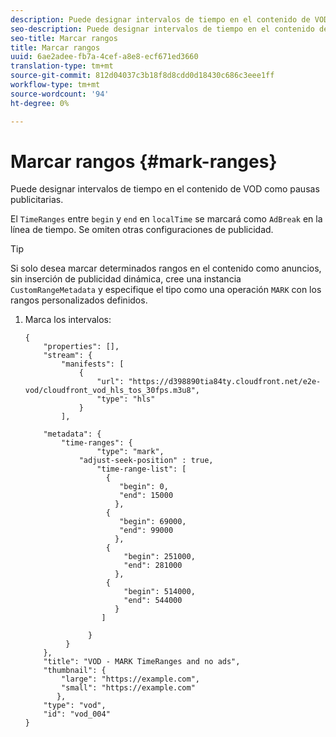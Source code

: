 ```yaml
---
description: Puede designar intervalos de tiempo en el contenido de VOD como pausas publicitarias.
seo-description: Puede designar intervalos de tiempo en el contenido de VOD como pausas publicitarias.
seo-title: Marcar rangos
title: Marcar rangos
uuid: 6ae2adee-fb7a-4cef-a8e8-ecf671ed3660
translation-type: tm+mt
source-git-commit: 812d04037c3b18f8d8cdd0d18430c686c3eee1ff
workflow-type: tm+mt
source-wordcount: '94'
ht-degree: 0%

---
```



# Marcar rangos {#mark-ranges}

Puede designar intervalos de tiempo en el contenido de VOD como pausas publicitarias.

El `TimeRanges` entre `begin` y `end` en `localTime` se marcará como `AdBreak` en la línea de tiempo. Se omiten otras configuraciones de publicidad.

>[!TIP]
>
>Si solo desea marcar determinados rangos en el contenido como anuncios, sin inserción de publicidad dinámica, cree una instancia `CustomRangeMetadata` y especifique el tipo como una operación `MARK` con los rangos personalizados definidos.

1. Marca los intervalos:

   ```
   {   
       "properties": [],
       "stream": {
           "manifests": [
               {
                   "url": "https://d398890tia84ty.cloudfront.net/e2e-vod/cloudfront_vod_hls_tos_30fps.m3u8",
                   "type": "hls"
               }
           ],
   
       "metadata": {
           "time-ranges": {
                   "type": "mark",
               "adjust-seek-position" : true,   
                   "time-range-list": [
                     {
                        "begin": 0,
                        "end": 15000
                       },
                     {
                        "begin": 69000,
                        "end": 99000
                       },
                     {
                         "begin": 251000,
                         "end": 281000
                       },
                     {
                         "begin": 514000,
                         "end": 544000
                       }
                    ]
   
                 }
            }           
       },   
       "title": "VOD - MARK TimeRanges and no ads",
       "thumbnail": {
           "large": "https://example.com",
           "small": "https://example.com"
          },
       "type": "vod",
       "id": "vod_004"
   }
   ```

